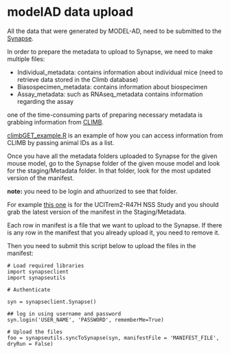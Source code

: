 # modelAD data upload

All the data that were generated by MODEL-AD, need to be submitted to the [Synapse](https://www.synapse.org/).

In order to prepare the metadata to upload to Synapse, we need to make multiple files:

- Individual_metadata: contains information about individual mice (need to retrieve data stored in the Climb database)
- Biasospecimen_metadata: contains information about biospecimen
- Assay_metadata: such as RNAseq_metadata contains information regarding the assay

one of the time-consuming parts of preparing necessary metadata is grabbing information from [CLIMB](https://climb.bio/).

[climbGET_example.R](example/climbGET_example.R) is an example of how you can access information from CLIMB by passing animal IDs as a list.


Once you have all the metadata folders uploaded to Synapse for the given mouse model, go to the Synapse folder of the given mouse model and look for the staging/Metadata folder. In that folder, look for the most updated version of the manifest. 

**note:** you need to be login and athuorized to see that folder.

For example [this one](https://www.synapse.org/Synapse:syn26943950) is for the UCITrem2-R47H NSS Study and you should grab the latest version of the manifest in the Staging/Metadata.

Each row in manifest is a file that we want to upload to the Synapse. If there is any row in the manifest that you already upload it, you need to remove it.

Then you need to submit this script below to upload the files in the manifest:

```
# Load required libraries
import synapseclient
import synapseutils

# Authenticate

syn = synapseclient.Synapse()

## log in using username and password
syn.login('USER_NAME', 'PASSWORD', rememberMe=True)

# Upload the files
foo = synapseutils.syncToSynapse(syn, manifestFile = 'MANIFEST_FILE', dryRun = False)
```
